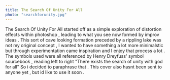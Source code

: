 ```yaml
---
title: The Search Of Unity For All
photo: "searchforunity.jpg"
---
```


<div class="md-scale">
The Search Of Unity For All started off as a simple exploration of distortion effects within photoshop , leading to what you see now formed by improv ideas . This sort of cave looking formation preceded by a rippling lake was not my original concept , I wanted to have something a lot more minimalstic but through experimentation came inspiration and I enjoy that process a lot . The symbols used were all referenced by Henry Dreyfuss' symbol sourcebook , reading left to right "There exists the search of unity with god for all" So i decided to paraphrase that . This cover also hasnt been sent to anyone yet , but id like to use it soon .

</div>
